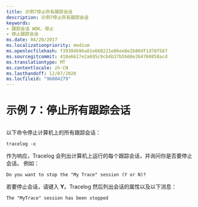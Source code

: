 ```yaml
---
title: 示例7停止所有跟踪会话
description: 示例7停止所有跟踪会话
keywords:
- 跟踪会话 WDK，停止
- 停止跟踪会话
ms.date: 04/20/2017
ms.localizationpriority: medium
ms.openlocfilehash: f39304b96a81e660221e86ee8e2b80df1d78f567
ms.sourcegitcommit: 418e6617e2a695c9cb4b37b5b60e264760858acd
ms.translationtype: MT
ms.contentlocale: zh-CN
ms.lasthandoff: 12/07/2020
ms.locfileid: "96804279"
---
```

# <a name="example-7-stopping-all-trace-sessions"></a>示例 7：停止所有跟踪会话


## <span id="ddk_stopping_all_trace_sessions_tools"></span><span id="DDK_STOPPING_ALL_TRACE_SESSIONS_TOOLS"></span>


以下命令停止计算机上的所有跟踪会话：

```
tracelog -x
```

作为响应，Tracelog 会列出计算机上运行的每个跟踪会话，并询问你是否要停止会话。 例如：

```
Do you want to stop the "My Trace" session (Y or N)?
```

若要停止会话，请键入 **Y**。Tracelog 然后列出会话的属性以及以下消息：

```
The "MyTrace" session has been stopped
```

 

 





